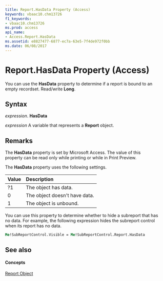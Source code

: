 ```yaml
---
title: Report.HasData Property (Access)
keywords: vbaac10.chm13726
f1_keywords:
- vbaac10.chm13726
ms.prod: access
api_name:
- Access.Report.HasData
ms.assetid: e8827477-6877-ec7a-63e5-7f4de972f0bb
ms.date: 06/08/2017
---
```



# Report.HasData Property (Access)

You can use the **HasData** property to determine if a report is bound to an empty recordset. Read/write **Long**.


## Syntax

 _expression_. **HasData**

 _expression_ A variable that represents a **Report** object.


## Remarks

The **HasData** property is set by Microsoft Access. The value of this property can be read only while printing or while in Print Preview.

The **HasData** property uses the following settings.



|**Value**|**Description**|
|:-----|:-----|
|?1|The object has data.|
|0|The object doesn't have data.|
|1|The object is unbound.|
You can use this property to determine whether to hide a subreport that has no data. For example, the following expression hides the subreport control when its report has no data.




```vb
Me!SubReportControl.Visible = Me!SubReportControl.Report.HasData
```


## See also


#### Concepts


[Report Object](report-object-access.md)

